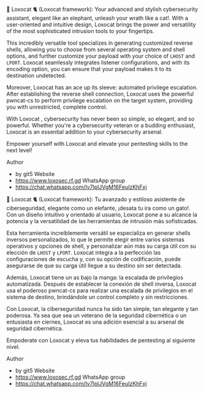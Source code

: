 🐘 Loxocat 🐈 (Loxocat framework): Your advanced and stylish cybersecurity assistant, elegant like an elephant, unleash your wrath like a cat!. With a user-oriented and intuitive design, Loxocat brings the power and versatility of the most sophisticated intrusion tools to your fingertips.

This incredibly versatile tool specializes in generating customized reverse shells, allowing you to choose from several operating system and shell options, and further customize your payload with your choice of `LHOST` and `LPORT`. Loxocat seamlessly integrates listener configurations, and with its encoding option, you can ensure that your payload makes it to its destination undetected.

Moreover, Loxocat has an ace up its sleeve: automated privilege escalation. After establishing the reverse shell connection, Loxocat uses the powerful pwncat-cs to perform privilege escalation on the target system, providing you with unrestricted, complete control.

With  Loxocat , cybersecurity has never been so simple, so elegant, and so powerful. Whether you're a cybersecurity veteran or a budding enthusiast, Loxocat is an essential addition to your cybersecurity arsenal.

Empower yourself with Loxocat and elevate your pentesting skills to the next level!

Author
- by git5
Website
- https://www.loxosec.rf.gd
WhatsApp group
- https://chat.whatsapp.com/Iv7lplJVgM16FeuIzKhFxj

🐘 Loxocat 🐈 (Loxocat framework): Tu avanzado y estiloso asistente de ciberseguridad, elegante como un elefante, ¡desata tu ira como un gato!. Con un diseño intuitivo y orientado al usuario, Loxocat pone a su alcance la potencia y la versatilidad de las herramientas de intrusión más sofisticadas.

Esta herramienta increíblemente versátil se especializa en generar shells inversos personalizados, lo que le permite elegir entre varios sistemas operativos y opciones de shell, y personalizar aún más su carga útil con su elección de `LHOST` y `LPORT`. Loxocat integra a la perfección las configuraciones de escucha y, con su opción de codificación, puede asegurarse de que su carga útil llegue a su destino sin ser detectada.

Además, Loxocat tiene un as bajo la manga: la escalada de privilegios automatizada. Después de establecer la conexión de shell inversa, Loxocat usa el poderoso pwncat-cs para realizar una escalada de privilegios en el sistema de destino, brindándole un control completo y sin restricciones.

Con Loxocat, la ciberseguridad nunca ha sido tan simple, tan elegante y tan poderosa. Ya sea que sea un veterano de la seguridad cibernética o un entusiasta en ciernes, Loxocat es una adición esencial a su arsenal de seguridad cibernética.

Empoderate con Loxocat y eleva tus habilidades de pentesting al siguiente nivel.

Author
- by git5
Website
- https://www.loxosec.rf.gd
WhatsApp group
- https://chat.whatsapp.com/Iv7lplJVgM16FeuIzKhFxj
